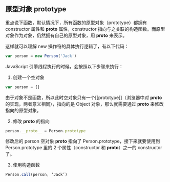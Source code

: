 ## 原型对象 prototype

重点说下函数，默认情况下，所有函数的原型对象（prototype）都拥有 constructor 属性和 __proto__ 属性，constructor 指向与之关联的构造函数。而原型对象作为对象，仍然拥有自己的原型对象，用 __proto__ 来表示。

这样就可以理解 new 操作符的具体执行逻辑了，有以下代码：

```js
var person = new Person('Jack')
```

JavaScript 引擎线程执行的时候，会按照以下步骤来执行：

1. 创建一个空对象

```js
var person = {}
```

由于对象不是函数，所以此时空对象只有一个[[prototype]]（浏览器中对 __proto__ 的实现，两者意义相同），指向的是 Object 对象，那么就需要通过 __proto__ 来修改指向的原型对象。

2. 修改 __proto__ 的指向

```js
person.__proto__ = Person.prototype
```

修改后的 person 空对象 __proto__ 指向了 Person.prototype，接下来就要使用到 Person.prototype 里的 2 个属性（constructor 和 __proto__）之一的 constructor 了。

3. 使用构造函数

```js
Person.call(person, ‘Jack’)
```

